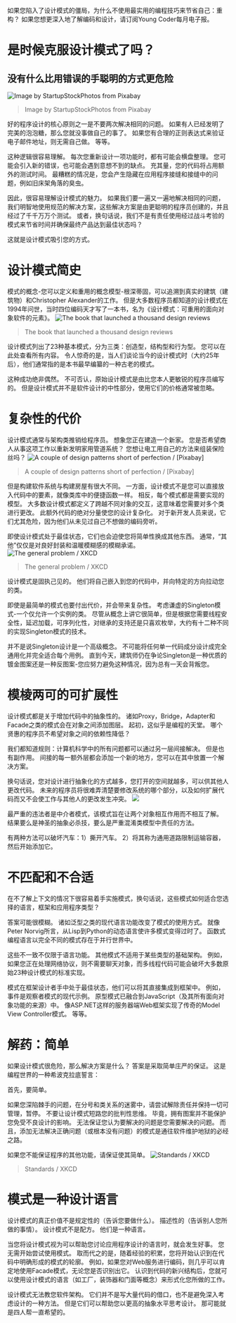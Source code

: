 
如果您陷入了设计模式的僵局，为什么不使用最实用的编程技巧来节省自己：重构？ 如果您想更深入地了解编码和设计，请订阅Young Coder每月电子报。
# 是时候克服设计模式了吗？
## 没有什么比用错误的手聪明的方式更危险
![Image by StartupStockPhotos from Pixabay](1*FIh_EDF14tqRAaepRvJiFg.jpeg)
> Image by StartupStockPhotos from Pixabay


好的程序设计的核心原则之一是不要两次解决相同的问题。 如果有人已经发明了完美的泡泡糖，那么您就没事做自己的事了。 如果您有合理的正则表达式来验证电子邮件地址，则无需自己做。 等等。

这种逻辑很容易理解。 每次您重新设计一项功能时，都有可能会横盘整理。 您可能会引入新的错误，也可能会遇到意想不到的缺点。 充其量，您的代码将占用额外的测试时间。 最糟糕的情况是，您会产生隐藏在应用程序接缝和接缝中的问题，例如旧床架角落的臭虫。

因此，很容易理解设计模式的魅力。 如果我们要一遍又一遍地解决相同的问题，我们明智地使用规范的解决方案，这些解决方案是由更聪明的程序员创建的，并且经过了千千万万个测试。 或者，换句话说，我们不是有责任使用经过战斗考验的模式来节省时间并确保最终产品达到最佳状态吗？

这就是设计模式吸引您的方式。
# 设计模式简史

模式的概念-您可以定义和重用的概念模型-根深蒂固，可以追溯到真实的建筑（建筑物）和Christopher Alexander的工作。 但是大多数程序员都知道的设计模式在1994年问世，当时四位编码天才写了一本书，名为《设计模式：可重用的面向对象软件的元素》。
![The book that launched a thousand design reviews](1*xyNLWJQQsWHvr7Mvq3-r_w.jpeg)
> The book that launched a thousand design reviews


设计模式列出了23种基本模式，分为三类：创造型，结构型和行为型。 您可以在此处查看所有内容。 令人惊奇的是，当人们谈论当今的设计模式时（大约25年后），他们通常指的是本书最早编纂的一种古老的模式。

这种成功绝非偶然。 不可否认，原始设计模式是由比您本人更敏锐的程序员编写的。 但是设计模式并不是软件设计的中性部分，使用它们的价格通常被忽略。
# 复杂性的代价

设计模式通常与架构类推销给程序员。 想象您正在建造一个新家。 您是否希望商人从事这项工作以重新发明家用管道系统？ 您想让电工用自己的方法来组装保险丝吗？
![A couple of design patterns short of perfection / [Pixabay]](1*n_cSh97qGQuN4DyEkc78ZA.png)
> A couple of design patterns short of perfection / [Pixabay]


但是构建软件系统与构建房屋有很大不同。 一方面，设计模式不是您可以直接放入代码中的要素，就像类库中的便捷函数一样。 相反，每个模式都是需要实现的模型。 大多数设计模式都定义了跨越不同对象的交互，这意味着您需要对多个类进行更改。 此额外代码的绝对分量使您的设计复杂化。 对于新开发人员来说，它们尤其危险，因为他们从未见过自己不想做的编码旁听。

即使设计模式处于最佳状态，它们也会迫使您将简单性换成其他东西。 通常，“其他”仅仅是对良好封装和温暖模糊感的模糊承诺。
![The general problem / XKCD](1*1ceZ3tCVJ-iRyS7B2THn7Q.png)
> The general problem / XKCD


设计模式是固执己见的。 他们将自己嵌入到您的代码中，并向特定的方向拉动您的类。

即使是最简单的模式也要付出代价，并会带来复杂性。 考虑谦虚的Singleton模式-一个仅允许一个实例的类。 尽管从概念上讲它很简单，但是根据您需要线程安全性，延迟加载，可序列化性，对继承的支持还是只喜欢枚举，大约有十二种不同的实现Singleton模式的技术。

并不是说Singleton设计是一个高级概念。 不可能将任何单一代码成分设计成完全通用化并完全适合每个用例。 直到今天，建筑师仍在争论Singleton是一种优质的镀金图案还是一种反图案-您应努力避免这种情况，因为总有一天会背叛您。
# 模棱两可的可扩展性

设计模式都是关于增加代码中的抽象性的。 诸如Proxy，Bridge，Adapter和Facade之类的模式会在对象之间添加图层。 起初，这似乎是编程的天堂。 哪个贤惠的程序员不希望对象之间的依赖性降低？

我们都知道规则：计算机科学中的所有问题都可以通过另一层间接解决。 但是也有副作用。 间接的每一额外层都会添加一个新的地方，您可以在其中放置一个解决方案。

换句话说，您对设计进行抽象化的方式越多，您打开的空间就越多，可以供其他人更改代码。 未来的程序员将很难弄清楚要修改系统的哪个部分，以及如何扩展代码而又不会使工作与其他人的更改发生冲突。
![](1*QTREoVP4Q5FWm-lGjOxoAw.jpeg)

最严重的违法者是中介者模式，该模式旨在让两个对象相互作用而不相互了解。 结果要么是神圣的抽象必杀技，要么是严重混淆类模型中责任的方法。

有两种方法可以破坏汽车：1）撕开汽车。 2）将其称为通用道路限制运输容器，然后开始添加它。
# 不匹配和不合适

在不了解上下文的情况下很容易着手实施模式，换句话说，这些模式如何适合您选择的语言，框架和应用程序类型？

答案可能很模糊。 诸如泛型之类的现代语言功能改变了模式的使用方式。 就像Peter Norvig所言，从Lisp到Python的动态语言使许多模式变得过时了。 函数式编程语言以完全不同的模式存在于并行世界中。

这些不一致不仅限于语言功能。 其他模式不适用于某些类型的基础架构。 例如，如果您正在处理网络协议，则不需要聊天对象，而多线程代码可能会破坏大多数原始23种设计模式的标准实现。

模式在框架设计者手中处于最佳状态，他们可以将其直接集成到框架中。 例如，事件是观察者模式的现代示例。 原型模式已融合到JavaScript（及其所有面向对象功能的来源）中。 像ASP.NET这样的服务器端Web框架实现了传奇的Model View Controller模式。 等等。
# 解药：简单

如果设计模式很危险，那么解决方案是什么？ 答案是采取简单庄严的保证。 这是编程世界的一种希波克拉底誓言：

首先，要简单。

如果您深陷棘手的问题，在分号和类关系的迷雾中，请尝试解除责任并保持一切可管理，暂停。 不要让设计模式短路您的批判性思维。 毕竟，拥有图案并不能保护您免受不良设计的影响。 无法保证您认为要解决的问题是您需要解决的问题。 而且，添加无法解决正确问题（或根本没有问题）的模式是通往软件维护地狱的必经之路。

如果您不能保证程序的其他功能，请保证使其简单。
![Standards / XKCD](1*9nMBMt-OugnruBr_M-WuEQ.png)
> Standards / XKCD

# 模式是一种设计语言

设计模式的真正价值不是规定性的（告诉您要做什么）。 描述性的（告诉别人您所做的事情）。 设计模式不是配方。 他们是一种语言。

当您将设计模式视为可以帮助您讨论应用程序设计的语言时，就会发生好事。 您无需开始尝试使用模式。 取而代之的是，随着经验的积累，您将开始认识到在代码中明确形成的模式的轮廓。 例如，如果您对Web服务进行编码，则几乎可以肯定地使用Facade模式，无论您是否识别出它。 认识到代码的新兴结构后，您就可以使用设计模式的语言（如工厂，装饰器和门面等概念）来形式化您所做的工作。

设计模式无法教您软件架构。 它们并不是写大量代码的借口，也不是避免深入考虑设计的一种方法。 但是它们可以帮助您以更高的抽象水平思考设计。 那可能就是四人帮一直希望的。
